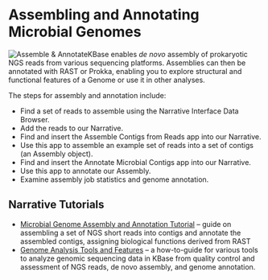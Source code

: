 # Assembling and Annotating Microbial Genomes

![Assemble &amp; Annotate](https://kbase.us/wp-content/uploads/2016/09/genome.jpg)KBase enables _de novo_ assembly of prokaryotic NGS reads from various sequencing platforms. Assemblies can then be annotated with RAST or Prokka, enabling you to explore structural and functional features of a Genome or use it in other analyses. 

The steps for assembly and annotation include:

* Find a set of reads to assemble using the Narrative Interface Data Browser.
* Add the reads to our Narrative.
* Find and insert the Assemble Contigs from Reads app into our Narrative.
* Use this app to assemble an example set of reads into a set of contigs \(an Assembly object\).
* Find and insert the Annotate Microbial Contigs app into our Narrative.
* Use this app to annotate our Assembly.
* Examine assembly job statistics and genome annotation.

## Narrative Tutorials

* [Microbial Genome Assembly and Annotation Tutorial](https://narrative.kbase.us/narrative/ws.18188.obj.6) – guide on assembling a set of NGS short reads into contigs and annotate the assembled contigs, assigning biological functions derived from RAST 
* [Genome Analysis Tools and Features](https://narrative.kbase.us/narrative/48493) – a how-to-guide for various tools to analyze genomic sequencing data in KBase from quality control and assessment of NGS reads, de novo assembly, and genome annotation.

